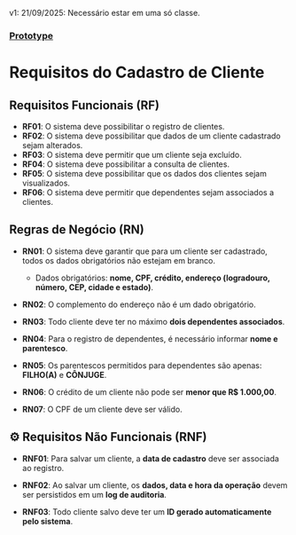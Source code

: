 v1: 21/09/2025: Necessário estar em uma só classe.

### [Prototype](https://www.figma.com/design/pDAaR1Gv9TaCsFMtEhKt0g/engSoftware?node-id=0-1&t=8sYQXbSWsG4As9Iz-1)

# Requisitos do Cadastro de Cliente

## Requisitos Funcionais (RF)

- **RF01**: O sistema deve possibilitar o registro de clientes.
- **RF02**: O sistema deve possibilitar que dados de um cliente cadastrado sejam alterados.
- **RF03**: O sistema deve permitir que um cliente seja excluído.
- **RF04**: O sistema deve possibilitar a consulta de clientes.
- **RF05**: O sistema deve possibilitar que os dados dos clientes sejam visualizados.
- **RF06**: O sistema deve permitir que dependentes sejam associados a clientes.



## Regras de Negócio (RN)

- **RN01**: O sistema deve garantir que para um cliente ser cadastrado, todos os dados obrigatórios não estejam em branco.
  - Dados obrigatórios: **nome, CPF, crédito, endereço (logradouro, número, CEP, cidade e estado)**.

- **RN02**: O complemento do endereço não é um dado obrigatório.

- **RN03**: Todo cliente deve ter no máximo **dois dependentes associados**.

- **RN04**: Para o registro de dependentes, é necessário informar **nome e parentesco**.

- **RN05**: Os parentescos permitidos para dependentes são apenas: **FILHO(A)** e **CÔNJUGE**.

- **RN06**: O crédito de um cliente não pode ser **menor que R$ 1.000,00**.

- **RN07**: O CPF de um cliente deve ser válido.



## ⚙️ Requisitos Não Funcionais (RNF)

- **RNF01**: Para salvar um cliente, a **data de cadastro** deve ser associada ao registro.

- **RNF02**: Ao salvar um cliente, os **dados, data e hora da operação** devem ser persistidos em um **log de auditoria**.

- **RNF03**: Todo cliente salvo deve ter um **ID gerado automaticamente pelo sistema**.
